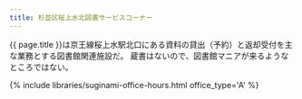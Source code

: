 ```yaml
---
title: 杉並区桜上水北図書サービスコーナー
---
```


{{ page.title }}は京王線桜上水駅北口にある資料の貸出（予約）と返却受付を主な業務とする図書館関連施設だ。
蔵書はないので、図書館マニアが来るようなところではない。

{% include libraries/suginami-office-hours.html office_type='A' %}
